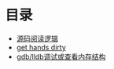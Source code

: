 # 目录

- [源码阅读逻辑](anatomy_logic.md)
- [get hands dirty](04_httpie.md)
- [gdb/lldb调试或查看内存结构](intro_gdb_lldb.md)